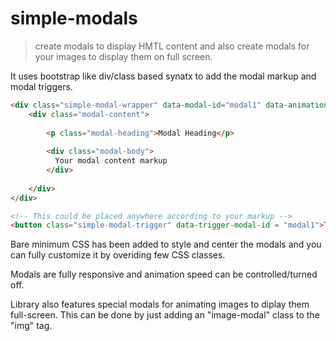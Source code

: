 # simple-modals
> create modals to display HMTL content and also create modals for your images to display them on full screen.

It uses bootstrap like div/class based synatx to add the modal markup and modal triggers.

```html
<div class="simple-modal-wrapper" data-modal-id="modal1" data-animation-duration="200">
	<div class="modal-content">
	
		<p class="modal-heading">Modal Heading</p>
		
		<div class="modal-body">
		  Your modal content markup
		</div>
		
	</div>
</div>

<!-- This could be placed anywhere according to your markup -->
<button class="simple-modal-trigger" data-trigger-modal-id = "modal1">Trigger Modal 1</button>
```

Bare minimum CSS has been added to style and center the modals and you can fully customize it by overiding few CSS classes.

Modals are fully responsive and animation speed can be controlled/turned off.

Library also features special modals for animating images to diplay them full-screen. This can be done by just adding 
an "image-modal" class to the "img" tag.




